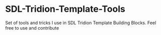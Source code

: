 SDL-Tridion-Template-Tools
==========================

Set of tools and tricks I use in SDL Tridion Template Building Blocks. Feel free to use and contribute
